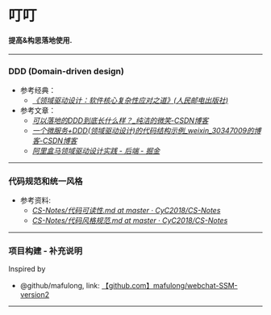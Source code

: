 # 叮叮

#### 提高&构思落地使用.
---
### DDD (Domain-driven design)
- 参考经典：
  - [*《领域驱动设计：软件核心复杂性应对之道》(人民邮电出版社)* ](https://www.amazon.cn/dp/B004BA21U2)
- 参考文章：
  - [ *可以落地的DDD到底长什么样？_纯洁的微笑-CSDN博客* ](https://blog.csdn.net/ityouknow/article/details/81572072)
  - [ *一个微服务+DDD(领域驱动设计)的代码结构示例_weixin_30347009的博客-CSDN博客* ](https://blog.csdn.net/weixin_30347009/article/details/95899528)
  - [ *阿里盒马领域驱动设计实践 - 后端 - 掘金* ](https://juejin.im/entry/5a6555636fb9a01c952633bc)
---
### 代码规范和统一风格
- 参考资料:
  - [ *CS-Notes/代码可读性.md at master · CyC2018/CS-Notes* ](https://github.com/CyC2018/CS-Notes/blob/master/notes/%E4%BB%A3%E7%A0%81%E5%8F%AF%E8%AF%BB%E6%80%A7.md)
  - [ *CS-Notes/代码风格规范.md at master · CyC2018/CS-Notes* ](https://github.com/CyC2018/CS-Notes/blob/master/notes/%E4%BB%A3%E7%A0%81%E9%A3%8E%E6%A0%BC%E8%A7%84%E8%8C%83.md)
---
### 项目构建 - 补充说明
Inspired by 
  - @github/mafulong, link: [【github.com】mafulong/webchat-SSM-version2](https://github.com/mafulong/webchat-SSM-version2.git)
---
